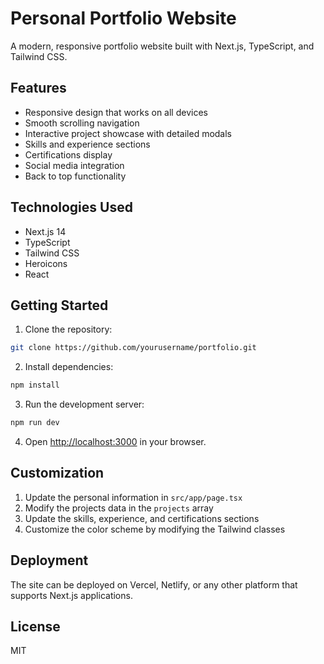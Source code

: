 # Personal Portfolio Website

A modern, responsive portfolio website built with Next.js, TypeScript, and Tailwind CSS.

## Features

- Responsive design that works on all devices
- Smooth scrolling navigation
- Interactive project showcase with detailed modals
- Skills and experience sections
- Certifications display
- Social media integration
- Back to top functionality

## Technologies Used

- Next.js 14
- TypeScript
- Tailwind CSS
- Heroicons
- React

## Getting Started

1. Clone the repository:
```bash
git clone https://github.com/yourusername/portfolio.git
```

2. Install dependencies:
```bash
npm install
```

3. Run the development server:
```bash
npm run dev
```

4. Open [http://localhost:3000](http://localhost:3000) in your browser.

## Customization

1. Update the personal information in `src/app/page.tsx`
2. Modify the projects data in the `projects` array
3. Update the skills, experience, and certifications sections
4. Customize the color scheme by modifying the Tailwind classes

## Deployment

The site can be deployed on Vercel, Netlify, or any other platform that supports Next.js applications.

## License

MIT
